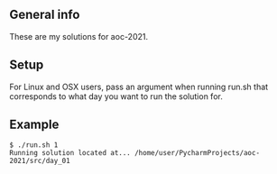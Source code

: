 



## General info
These are my solutions for aoc-2021.
		
## Setup
For Linux and OSX users, pass an argument when running run.sh that corresponds to what day you want to run the solution for.


## Example
```
$ ./run.sh 1
Running solution located at... /home/user/PycharmProjects/aoc-2021/src/day_01
```
